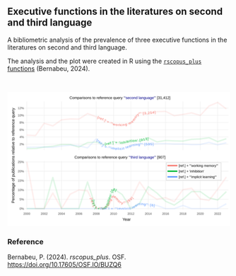 ## Executive functions in the literatures on second and third language

A bibliometric analysis of the prevalence of three executive functions in the literatures on second and third language.

The analysis and the plot were created in R using the [`rscopus_plus` functions](https://github.com/pablobernabeu/L2_L3_EF/blob/main/biblio_analysis.R) (Bernabeu, 2024).

<br>

![plot_L2_L3_EF](https://raw.githubusercontent.com/pablobernabeu/L2_L3_EF/main/plot_L2_L3_EF.svg)

### Reference

Bernabeu, P. (2024). *rscopus_plus*. OSF. https://doi.org/10.17605/OSF.IO/BUZQ6
